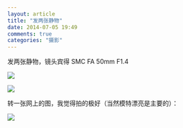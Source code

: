 ```yaml
---
layout: article
title: "发两张静物"
date: 2014-07-05 19:49
comments: true
categories: "摄影"
---
```


  发两张静物，镜头宾得 SMC FA 50mm F1.4

  ![](/images/2014/grass.jpg)

  ![](/images/2014/windmill.jpg)

  转一张网上的图，我觉得拍的极好（当然模特漂亮是主要的）：

  ![](/images/2014/fromweb.jpg)